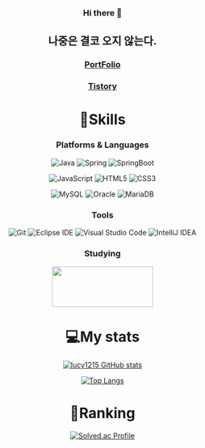 <div align="center">

### Hi there 👋
## 나중은 결코 오지 않는다.
### [PortFolio](https://simple-value-864.notion.site/d54637a6d5ba4552b0ba96101ce54aa8)
### [Tistory](https://lucy1215.tistory.com/)
<!--
**sugang258/sugang258** is a ✨ _special_ ✨ repository because its `README.md` (this file) appears on your GitHub profile.

Here are some ideas to get you started:

- 🔭 I’m currently working on ...
- 🌱 I’m currently learning ...
- 👯 I’m looking to collaborate on ...
- 🤔 I’m looking for help with ...
- 💬 Ask me about ...
- 📫 How to reach me: ...
- 😄 Pronouns: ...
- ⚡ Fun fact: ...
-->
# 💪Skills
### Platforms & Languages
![Java](https://img.shields.io/badge/Java-007396.svg?&style=for-the-badge&logo=Java&logoColor=white)
![Spring](https://img.shields.io/badge/Spring-6DB33F.svg?&style=for-the-badge&logo=Spring&logoColor=white)
![SpringBoot](https://img.shields.io/badge/SpringBoot-6DB33F.svg?&style=for-the-badge&logo=SpringBoot&logoColor=white)


![JavaScript](https://img.shields.io/badge/JavaScript-F7DF1E.svg?&style=for-the-badge&logo=JavaScript&logoColor=white)
![HTML5](https://img.shields.io/badge/HTML5-E34F26.svg?&style=for-the-badge&logo=HTML5&logoColor=white)
![CSS3](https://img.shields.io/badge/CSS3-1572B6.svg?&style=for-the-badge&logo=CSS3&logoColor=white)

![MySQL](https://img.shields.io/badge/MySQL-4479A1.svg?&style=for-the-badge&logo=MySQL&logoColor=white)
![Oracle](https://img.shields.io/badge/Oracle-F80000.svg?&style=for-the-badge&logo=Oracle&logoColor=white)
![MariaDB](https://img.shields.io/badge/MariaDB-003545.svg?&style=for-the-badge&logo=MariaDB&logoColor=white)


### Tools
![Git](https://img.shields.io/badge/Git-F05032.svg?&style=for-the-badge&logo=Git&logoColor=white)
![Eclipse IDE](https://img.shields.io/badge/Eclipse%20IDE-2C2255.svg?&style=for-the-badge&logo=Eclipse%20IDE&logoColor=white)
![Visual Studio Code](https://img.shields.io/badge/Visual%20Studio%20Code-007ACC.svg?&style=for-the-badge&logo=Visual%20Studio%20Code&logoColor=white)
![IntelliJ IDEA](https://img.shields.io/badge/IntelliJ%20IDEA-000000.svg?&style=for-the-badge&logo=IntelliJ%20IDEA&logoColor=white)
<!--![Spring Boot](https://img.shields.io/badge/Spring%20Boot-6DB33F.svg?&style=for-the-badge&logo=Spring&logoColor=white)-->

### Studying
<img src="https://velog.velcdn.com/images/dev_zzame/post/0491a410-cf2e-4e35-a26a-e33671955d9a/64585171-96511580-d3d2-11e9-947d-8f1e98e46100.png" width="200" height="80"/>

# 💻My stats
[![lucy1215 GitHub stats](https://github-readme-stats.vercel.app/api?username=sugang258&theme=radical)](https://github.com/sugang258/github-readme-stats)

 
 [![Top Langs](https://github-readme-stats.vercel.app/api/top-langs/?username=sugang258&layout=compact)](https://github.com/sugang258/github-readme-stats)

# 👑Ranking
[![Solved.ac Profile](http://mazassumnida.wtf/api/v2/generate_badge?boj=olivia258)](https://solved.ac/olivia258/)

</div>
